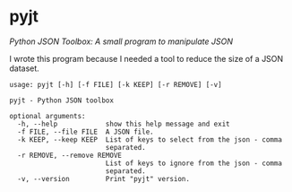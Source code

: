 # pyjt

_Python JSON Toolbox: A small program to manipulate JSON_

I wrote this program because I needed a tool to reduce the size of a JSON dataset.

```
usage: pyjt [-h] [-f FILE] [-k KEEP] [-r REMOVE] [-v]

pyjt - Python JSON toolbox

optional arguments:
  -h, --help            show this help message and exit
  -f FILE, --file FILE  A JSON file.
  -k KEEP, --keep KEEP  List of keys to select from the json - comma
                        separated.
  -r REMOVE, --remove REMOVE
                        List of keys to ignore from the json - comma
                        separated.
  -v, --version         Print "pyjt" version.
```

